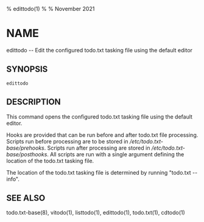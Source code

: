 % edittodo(1)
%
% November 2021

# NAME

edittodo -- Edit the configured todo.txt tasking file using the default editor

## SYNOPSIS

`edittodo`

## DESCRIPTION

This command opens the configured todo.txt tasking file using the default
editor.

Hooks are provided that can be run before and after todo.txt file processing.
Scripts run before processing are to be stored in
_/etc/todo.txt-base/prehooks_. Scripts run after processing are stored in
_/etc/todo.txt-base/posthooks_. All scripts are run with a single argument
defining the location of the todo.txt tasking file.

The location of the todo.txt tasking file is determined by running "todo.txt
\-\-info".

## SEE ALSO

todo.txt-base(8), vitodo(1), listtodo(1), edittodo(1), todo.txt(1), cdtodo(1)
